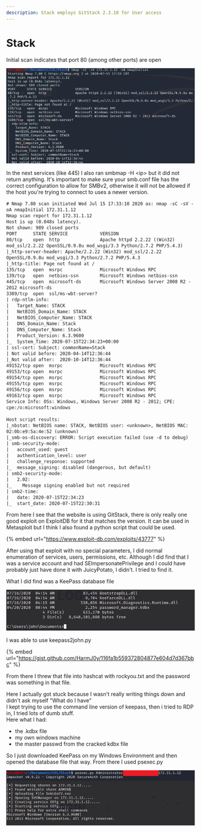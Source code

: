 ```yaml
---
description: Stack employs GitStack 2.3.10 for User access
---
```


# Stack

Initial scan indicates that port 80 (among other ports) are open

![](<../../.gitbook/assets/image (2) (1) (1).png>)

In the next services (like 445) I also ran smbmap -H \<ip> but it did not return anything. It's important to make sure your smb.conf file has the correct configuration to allow for SMBv2, otherwise it will not be allowed if the host you're trying to connect to uses a newer version.

```
# Nmap 7.80 scan initiated Wed Jul 15 17:33:10 2020 as: nmap -sC -sV -oA nmapInitial 172.31.1.12
Nmap scan report for 172.31.1.12
Host is up (0.048s latency).
Not shown: 989 closed ports
PORT      STATE SERVICE            VERSION
80/tcp    open  http               Apache httpd 2.2.22 ((Win32) mod_ssl/2.2.22 OpenSSL/0.9.8u mod_wsgi/3.3 Python/2.7.2 PHP/5.4.3)
|_http-server-header: Apache/2.2.22 (Win32) mod_ssl/2.2.22 OpenSSL/0.9.8u mod_wsgi/3.3 Python/2.7.2 PHP/5.4.3
|_http-title: Page not found at /
135/tcp   open  msrpc              Microsoft Windows RPC
139/tcp   open  netbios-ssn        Microsoft Windows netbios-ssn
445/tcp   open  microsoft-ds       Microsoft Windows Server 2008 R2 - 2012 microsoft-ds
3389/tcp  open  ssl/ms-wbt-server?
| rdp-ntlm-info: 
|   Target_Name: STACK
|   NetBIOS_Domain_Name: STACK
|   NetBIOS_Computer_Name: STACK
|   DNS_Domain_Name: Stack
|   DNS_Computer_Name: Stack
|   Product_Version: 6.3.9600
|_  System_Time: 2020-07-15T22:34:23+00:00
| ssl-cert: Subject: commonName=Stack
| Not valid before: 2020-04-14T12:36:44
|_Not valid after:  2020-10-14T12:36:44
49152/tcp open  msrpc              Microsoft Windows RPC
49153/tcp open  msrpc              Microsoft Windows RPC
49154/tcp open  msrpc              Microsoft Windows RPC
49155/tcp open  msrpc              Microsoft Windows RPC
49156/tcp open  msrpc              Microsoft Windows RPC
49163/tcp open  msrpc              Microsoft Windows RPC
Service Info: OSs: Windows, Windows Server 2008 R2 - 2012; CPE: cpe:/o:microsoft:windows

Host script results:
|_nbstat: NetBIOS name: STACK, NetBIOS user: <unknown>, NetBIOS MAC: 02:0b:e9:5a:4e:52 (unknown)
|_smb-os-discovery: ERROR: Script execution failed (use -d to debug)
| smb-security-mode: 
|   account_used: guest
|   authentication_level: user
|   challenge_response: supported
|_  message_signing: disabled (dangerous, but default)
| smb2-security-mode: 
|   2.02: 
|_    Message signing enabled but not required
| smb2-time: 
|   date: 2020-07-15T22:34:23
|_  start_date: 2020-07-15T22:30:31

```

From here I see that the website is using GitStack, there is only really one good exploit on ExploitDB for it that matches the version. It can be used in Metasploit but I think I also found a python script that could be used.

{% embed url="https://www.exploit-db.com/exploits/43777" %}

After using that exploit with no special parameters, I did normal enumeration of services, users, permissions, etc. Although I did find that I was a service account and had SEImpersonatePrivilege and I could have probably just have done it with JuicyPotato, I didn't. I tried to find it.

What I did find was a KeePass database file

![KeePass database file](<../../.gitbook/assets/image (3) (1).png>)

I was able to use keepass2john.py&#x20;

{% embed url="https://gist.github.com/HarmJ0y/116fa1b559372804877e604d7d367bbc" %}

From there I threw that file into hashcat with rockyou.txt and the password was something in that file.

Here I actually got stuck because I wasn't really writing things down and didn't ask myself "What do I have"\
I kept trying to use the command line version of keepass, then i tried to RDP in, I tried lots of dumb stuff. \
Here what I had:

* the .kdbx file
* my own windows machine
* the master passwd from the cracked kdbx file

So I just downloaded KeePass on my Windows Environment and then opened the database file that way. From there I used psexec.py

![](<../../.gitbook/assets/image (4) (1).png>)

